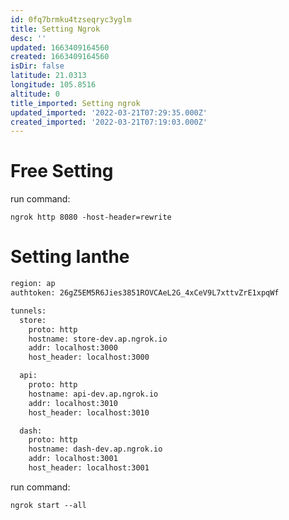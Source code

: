 ```yaml
---
id: 0fq7brmku4tzseqryc3yglm
title: Setting Ngrok
desc: ''
updated: 1663409164560
created: 1663409164560
isDir: false
latitude: 21.0313
longitude: 105.8516
altitude: 0
title_imported: Setting ngrok
updated_imported: '2022-03-21T07:29:35.000Z'
created_imported: '2022-03-21T07:19:03.000Z'
---
```


# Free Setting

run command:

```
ngrok http 8080 -host-header=rewrite
```


# Setting Ianthe

```bash
region: ap
authtoken: 26gZ5EM5R6Jies3851ROVCAeL2G_4xCeV9L7xttvZrE1xpqWf

tunnels:
  store:
    proto: http
    hostname: store-dev.ap.ngrok.io
    addr: localhost:3000
    host_header: localhost:3000

  api:
    proto: http
    hostname: api-dev.ap.ngrok.io
    addr: localhost:3010
    host_header: localhost:3010

  dash:
    proto: http
    hostname: dash-dev.ap.ngrok.io
    addr: localhost:3001
    host_header: localhost:3001
```

run command:

```
ngrok start --all
```


